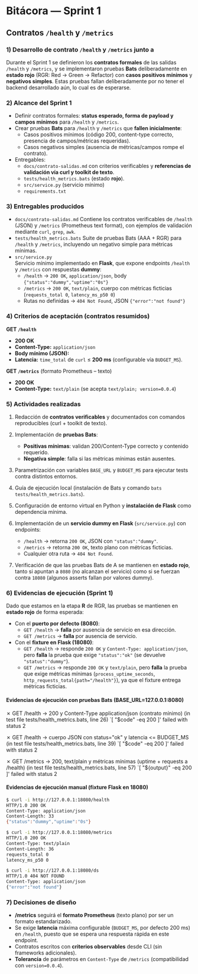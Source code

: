 # Bitácora — Sprint 1

## Contratos `/health` y `/metrics`

### 1) Desarrollo de contrato `/health` y `/metrics` junto a 

Durante el Sprint 1 se definieron los **contratos formales** de las salidas `/health` y `/metrics`, y se implementaron pruebas **Bats** deliberadamente en **estado rojo** (RGR: Red → Green → Refactor) con **casos positivos mínimos** y **negativos simples**. Estas pruebas fallan deliberadamente por no tener el backend desarrollado aún, lo cual es de esperarse.

### 2) Alcance del Sprint 1

* Definir contratos formales: **status esperado, forma de payload y campos mínimos** para `/health` y `/metrics`.
* Crear pruebas **Bats** para `/health` y `/metrics` que **fallen inicialmente**:
  * Casos positivos mínimos (código 200, content-type correcto, presencia de campos/métricas requeridas).
  * Casos negativos simples (ausencia de métricas/campos rompe el contrato).
* Entregables:
  * `docs/contrato-salidas.md` con criterios verificables y **referencias de validación vía curl y toolkit de texto**.
  * `tests/health_metrics.bats` (estado **rojo**).
  * `src/service.py` (servicio mínimo)
  * `requirements.txt`

### 3) Entregables producidos

* `docs/contrato-salidas.md`
  Contiene los contratos verificables de `/health` (JSON) y `/metrics` (Prometheus text format), con ejemplos de validación mediante `curl`, `grep`, `awk`.
* `tests/health_metrics.bats`
  Suite de pruebas Bats (AAA + RGR) para `/health` y `/metrics`, incluyendo un negativo simple para métricas mínimas.
* `src/service.py`  
  Servicio mínimo implementado en **Flask**, que expone endpoints `/health` y `/metrics` con respuestas **dummy**:
  - `/health` → `200 OK`, `application/json`, body `{"status":"dummy","uptime":"0s"}`
  - `/metrics` → `200 OK`, `text/plain`, cuerpo con métricas ficticias (`requests_total 0`, `latency_ms_p50 0`)
  - Rutas no definidas → `404 Not Found`, JSON `{"error":"not found"}`  

### 4) Criterios de aceptación (contratos resumidos)

**GET `/health`**

* **200 OK**
* **Content-Type:** `application/json`
* **Body mínimo (JSON):**
* **Latencia:** `time_total` de `curl` ≤ **200 ms** (configurable vía `BUDGET_MS`).

**GET `/metrics`** (formato Prometheus – texto)

* **200 OK**
* **Content-Type:** `text/plain` (se acepta `text/plain; version=0.0.4`)

### 5) Actividades realizadas

1. Redacción de **contratos verificables** y documentados con comandos reproducibles (curl + toolkit de texto).
2. Implementación de **pruebas Bats**:

   * **Positivas mínimas**: validan 200/Content-Type correcto y contenido requerido.
   * **Negativa simple**: falla si las métricas mínimas están ausentes.
3. Parametrización con variables `BASE_URL` y `BUDGET_MS` para ejecutar tests contra distintos entornos.
4. Guía de ejecución local (instalación de Bats y comando `bats tests/health_metrics.bats`).
5. Configuración de entorno virtual en Python y **instalación de Flask** como dependencia mínima.  
6. Implementación de un **servicio dummy en Flask** (`src/service.py`) con endpoints:  
   - `/health` → retorna `200 OK`, JSON con `"status":"dummy"`.  
   - `/metrics` → retorna `200 OK`, texto plano con métricas ficticias.  
   - Cualquier otra ruta → `404 Not Found`.    
7. Verificación de que las pruebas Bats de A se mantienen en **estado rojo**, tanto si apuntan a `8080` (no alcanzan el servicio) como si se fuerzan contra `18080` (algunos asserts fallan por valores dummy).  


### 6) Evidencias de ejecución (Sprint 1)

Dado que estamos en la etapa **R** de RGR, las pruebas se mantienen en **estado rojo** de forma esperada:

* Con el **puerto por defecto (8080)**:
  - `GET /health` → **falla** por ausencia de servicio en esa dirección.
  - `GET /metrics` → **falla** por ausencia de servicio.
* Con el **fixture en Flask (18080)**:
  - `GET /health` → responde `200 OK` y `Content-Type: application/json`, pero **falla** la prueba que exige `"status":"ok"` (se devuelve `"status":"dummy"`).
  - `GET /metrics` → responde `200 OK` y `text/plain`, pero **falla** la prueba que exige métricas mínimas (`process_uptime_seconds`, `http_requests_total{path="/health"}`), ya que el fixture entrega métricas ficticias.

#### Evidencias de ejecución con pruebas Bats (BASE_URL=127.0.0.1:8080)

✗ GET /health -> 200 y Content-Type application/json (contrato mínimo)
(in test file tests/health_metrics.bats, line 26)
`[ "$code" -eq 200 ]' failed with status 2

✗ GET /health -> cuerpo JSON con status="ok" y latencia <= BUDGET_MS
(in test file tests/health_metrics.bats, line 39)
`[ "$code" -eq 200 ]' failed with status 2

✗ GET /metrics -> 200, text/plain y métricas mínimas (uptime + requests a /health)
(in test file tests/health_metrics.bats, line 57)
`[ "${output}" -eq 200 ]' failed with status 2


#### Evidencias de ejecución manual (fixture Flask en 18080)

```bash
$ curl -i http://127.0.0.1:18080/health
HTTP/1.0 200 OK
Content-Type: application/json
Content-Length: 33
{"status":"dummy","uptime":"0s"}

$ curl -i http://127.0.0.1:18080/metrics
HTTP/1.0 200 OK
Content-Type: text/plain
Content-Length: 36
requests_total 0
latency_ms_p50 0

$ curl -i http://127.0.0.1:18080/ds
HTTP/1.0 404 NOT FOUND
Content-Type: application/json
{"error":"not found"}
```

### 7) Decisiones de diseño

* **/metrics** seguirá el **formato Prometheus** (texto plano) por ser un formato estandarizado.
* Se exige **latencia** máxima configurable (`BUDGET_MS`, por defecto 200 ms) en `/health`, puesto que se espera una respuesta rápida en este endpoint.
* Contratos escritos con **criterios observables** desde CLI (sin frameworks adicionales).
* **Tolerancia** de parámetros en `Content-Type` de `/metrics` (compatibilidad con `version=0.0.4`).

